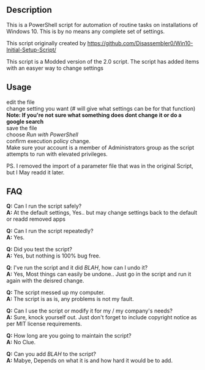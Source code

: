 ## Description

This is a PowerShell script for automation of routine tasks on installations of Windows 10. 
This is by no means any complete set of settings.

This script originally created by https://github.com/Disassembler0/Win10-Initial-Setup-Script/

This script is a Modded version of the 2.0 script.
The script has added items with an easyer way to change settings

## Usage
edit the file<br />
change setting you want (# will give what settings can be for that function) <br />
**Note: If you're not sure what something does dont change it or do a google search** <br />
save the file <br />
choose *Run with PowerShell* <br />
confirm execution policy change. <br>
Make sure your account is a member of Administrators group as the script attempts to run with elevated privileges. <br />

PS. I removed the import of a parameter file that was in the original Script, but I May readd it later.
## FAQ
**Q:** Can I run the script safely? <br />
**A:** At the default settings, Yes.. but may change settings back to the default or readd removed apps 

**Q:** Can I run the script repeatedly? <br />
**A:** Yes.

**Q:** Did you test the script? <br />
**A:** Yes, but nothing is 100% bug free.

**Q**: I've run the script and it did *BLAH*, how can I undo it? <br />
**A:** Yes, Most things can easily be undone.. Just go in the script and run it again with the deisred change.

**Q:** The script messed up my computer. <br />
**A:** The script is as is, any problems is not my fault.

**Q:** Can I use the script or modify it for my / my company's needs? <br />
**A:** Sure, knock yourself out. Just don't forget to include copyright notice as per MIT license requirements. 

**Q:** How long are you going to maintain the script? <br />
**A:** No Clue.

**Q:** Can you add *BLAH* to the script? <br />
**A:** Mabye, Depends on what it is and how hard it would be to add.

